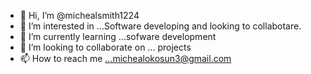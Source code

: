 - 👋 Hi, I’m @michealsmith1224
- 👀 I’m interested in ...Software developing and looking to collabotare.
- 🌱 I’m currently learning ...sofware development
- 💞️ I’m looking to collaborate on ... projects
- 📫 How to reach me ...michealokosun3@gmail.com

<!---
michealsmith1224/michealsmith1224 is a ✨ special ✨ repository because its `README.md` (this file) appears on your GitHub profile.
You can click the Preview link to take a look at your changes.
--->
